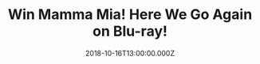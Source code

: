 ---
campaign-uuid: "c-11ecae5a-9961-4063-977b-af6de2311fb1"
type: "Competition"
category: "Entertainment"
date: "2018-10-16T13:00:00.000Z"
end-date: "2018-11-16T23:59:00.000Z"
disable-form: false
is_promoted: false
has_entry_page: true
title: "Win Mamma Mia! Here We Go Again on Blu-ray!"
competition-description: "<p>Get ready to sing and dance, laugh and love all over\
  \ again. Ten years after Mamma Mia! The Movie grossed more than $600 million, you’\
  re invited to return to the magical Greek island of Kalokairi in an all-new original\
  \ musical based on the songs of ABBA</p>\r\n<p>Are you Mamma Mia’s biggest fan?\
  \ Click below for a chance to win!</p>"
hero-header: "Win Mamma Mia! Here We Go Again on Blu-ray!"
terms-confirmation: "N/A"
banner-img: "https://assets.expresslyapp.com/asset-0a4bb197-6625-4f5a-a063-38ab9e392dc1.jpg"
logo-left-href: "aaa.nme.com"
logo-left-image: "https://assets.expresslyapp.com/asset-ec0076b1-3bee-419e-909c-5d3ba7eb9252.jpg"
logo-left-title: "NME AAA"
bg-image-hero: "https://assets.expresslyapp.com/asset-f8b7922d-0e99-4528-903d-6d1dbdce0fe2.jpg"
bg-image-first: "https://assets.expresslyapp.com/asset-67c6fd9d-90c5-42c0-955b-7632291f4b2a.jpg"
section1-content: "</p>Sophie (Amanda Seyfried) is now pregnant, and like her mother\
  \ Donna (Meryl Streep), she will need to take risks. The film’s original cast returns\
  \ with new additions including Lily James as a young Donna, And García and Oscar\
  \ winner Cher!</p>\r\n<p>The Blu-ray includes the original version, plus Sing-Along\
  \ Edition and over 2 hours bonus features including: Deleted son performances and\
  \ scenes, Mamma Mia! reunited, Meeting Cher… and many more for you to discover!</p>\r\
  \n<p>Enter the form below and get ready to enjoy this amazing movie! Good luck!</p>"
entry-title: "Win Mamma Mia! Here We Go Again on Blu-ray!"
entry-content: "Enter the draw to win Mamma Mia! Here We Go Again on Blu-ray by completing\
  \ the form below before 23:59 on 16th of November 2018."
has-winner: false
prize-description: "Mamma Mia! Here We Go Again on Blu-ray."
special-conditions: "Multiple entries are allowed up to one every day.\r\nThis competition\
  \ is also available on: http://club.expressly.io/competitons/mamma-mia-blu-ray"
country-restrictions:
- "GB"
---
